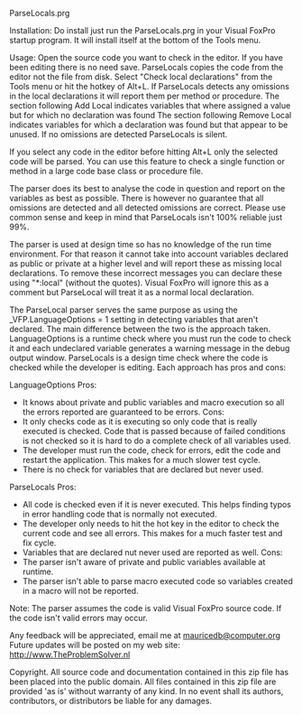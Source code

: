 ParseLocals.prg

Installation:
Do install just run the ParseLocals.prg in your Visual FoxPro startup program.
It will install itself at the bottom of the Tools menu. 

Usage:
Open the source code you want to check in the editor.
If you have been editing there is no need save. ParseLocals copies the code from the editor not the file from disk.
Select "Check local declarations" from the Tools menu or hit the hotkey of Alt+L.
If ParseLocals detects any omissions in the local declarations it will report them per method or procedure.
	The section following Add Local indicates variables that where assigned a value but for which no declaration was found
	The section following Remove Local indicates variables for which a declaration was found but that appear to be unused.
	If no omissions are detected ParseLocals is silent.

If you select any code in the editor before hitting Alt+L only the selected code will be parsed. You can use this feature to check a single function or method in a large code base class or procedure file.
	
The parser does its best to analyse the code in question and report on the variables as best as possible. There is however no guarantee that all omissions are detected and all detected omissions are correct. Please use common sense and keep in mind that ParseLocals isn't 100% reliable just 99%.

The parser is used at design time so has no knowledge of the run time environment. For that reason it cannot take into account variables declared as public or private at a higher level and will report these as missing local declarations. To remove these incorrect messages you can declare these using "*:local" (without the quotes). Visual FoxPro will ignore this as a comment but ParseLocal will treat it as a normal local declaration.

The ParseLocal parser serves the same purpose as using the _VFP.LanguageOptions = 1 setting in detecting variables that aren't declared. The main difference between the two is the approach taken. LanguageOptions is a runtime check where you must run the code to check it and each undeclared variable generates a warning message in the debug output window. ParseLocals is a design time check where the code is checked while the developer is editing. Each approach has pros and cons:

LanguageOptions
Pros:
-	It knows about private and public variables and macro execution so all the errors reported are guaranteed to be errors.
Cons:
-	It only checks code as it is executing so only code that is really executed is checked. Code that is passed because of failed conditions is not checked so it is hard to do a complete check of all variables used. 
-	The developer must run the code, check for errors, edit the code and restart the application. This makes for a much slower test cycle.
-	There is no check for variables that are declared but never used.

ParseLocals
Pros:
-	All code is checked even if it is never executed. This helps finding typos in error handling code that is normally not executed.
-	The developer only needs to hit the hot key in the editor to check the current code and see all errors. This makes for a much faster test and fix cycle.
-	Variables that are declared nut never used are reported as well.
Cons:
-	The parser isn't aware of private and public variables available at runtime.
-	The parser isn't able to parse macro executed code so variables created in a macro will not be reported.


Note: The parser assumes the code is valid Visual FoxPro source code. If the code isn't valid errors may occur.


Any feedback will be appreciated, email me at mauricedb@computer.org 
Future updates will be posted on my web site: http://www.TheProblemSolver.nl

Copyright.
All source code and documentation contained in this zip file has been 
placed into the public domain. All files contained in this zip file 
are provided 'as is' without warranty of any kind.  In no event shall 
its authors, contributors, or distributors be liable for any damages.
